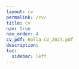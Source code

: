 ```yaml
---
layout: cv
permalink: /cv/
title: cv
nav: true
nav_order: 4
cv_pdf: Holla-CV_2023.pdf
description: 
toc:
  sidebar: left
---
```

